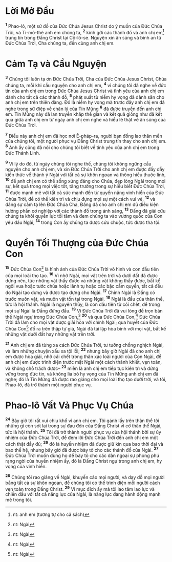 # Lời Mở Đầu
<sup><b>1</b></sup> Phao-lô, một sứ đồ của Đức Chúa Jesus Christ do ý muốn của Đức Chúa Trời, và Ti-mô-thê anh em chúng ta, <sup><b>2</b></sup> kính gởi các thánh đồ và anh chị em[^1-4ba9bd47-9dc8-4f5b-803b-76cd88bae6d9] trung tín trong Đấng Christ tại Cô-lô-se. Nguyện xin ân sủng và bình an từ Đức Chúa Trời, Cha chúng ta, đến cùng anh chị em.

# Cảm Tạ và Cầu Nguyện
<sup><b>3</b></sup> Chúng tôi luôn tạ ơn Đức Chúa Trời, Cha của Đức Chúa Jesus Christ, Chúa chúng ta, mỗi khi cầu nguyện cho anh chị em, <sup><b>4</b></sup> vì chúng tôi đã nghe về đức tin của anh chị em trong Đức Chúa Jesus Christ và tình yêu của anh chị em dành cho tất cả các thánh đồ, <sup><b>5</b></sup> phát xuất từ niềm hy vọng đã dành sẵn cho anh chị em trên thiên đàng. Đó là niềm hy vọng mà trước đây anh chị em đã nghe trong sứ điệp về chân lý của Tin Mừng <sup><b>6</b></sup> đã được truyền đến anh chị em. Tin Mừng này đã lan truyền khắp thế gian và kết quả giống như đã kết quả giữa anh chị em từ ngày anh chị em nghe và hiểu lẽ thật về ân sủng của Đức Chúa Trời.

<sup><b>7</b></sup> Điều này anh chị em đã học nơi Ê-pháp-ra, người bạn đồng lao thân mến của chúng tôi, một người phục vụ Đấng Christ trung tín thay cho anh chị em. <sup><b>8</b></sup> Anh ấy cũng đã nói cho chúng tôi biết về tình yêu của anh chị em trong Đức Thánh Linh.

<sup><b>9</b></sup> Vì lý do đó, từ ngày chúng tôi nghe thế, chúng tôi không ngừng cầu nguyện cho anh chị em, và xin Đức Chúa Trời cho anh chị em được đầy dẫy kiến thức về thánh ý Ngài với tất cả sự khôn ngoan và thông hiểu thuộc linh, <sup><b>10</b></sup> để anh chị em có thể sống xứng đáng cho Chúa, đẹp lòng Ngài trong mọi sự, kết quả trong mọi việc tốt, tăng trưởng trong sự hiểu biết Đức Chúa Trời, <sup><b>11</b></sup> được mạnh mẽ với tất cả sức mạnh đến từ quyền năng vinh hiển của Đức Chúa Trời, để có thể kiên trì và chịu đựng mọi sự một cách vui vẻ, <sup><b>12</b></sup> và dâng sự cảm tạ lên Đức Chúa Cha, Đấng đã cho anh chị em đủ điều kiện hưởng phần cơ nghiệp với các thánh đồ trong ánh sáng, <sup><b>13</b></sup> Đấng đã giải cứu chúng ta khỏi quyền lực tối tăm và đem chúng ta vào vương quốc của Con yêu dấu Ngài, <sup><b>14</b></sup> trong Con ấy chúng ta được cứu chuộc, tức được tha tội.

# Quyền Tối Thượng của Đức Chúa Con
<sup><b>15</b></sup> Đức Chúa Con[^2-4ba9bd47-9dc8-4f5b-803b-76cd88bae6d9] là hình ảnh của Đức Chúa Trời vô hình và con đầu tiên của mọi loài thọ tạo. <sup><b>16</b></sup> Vì nhờ Ngài, mọi vật trên trời và dưới đất đã được dựng nên, tức những vật thấy được và những vật không thấy được, bất kể ngôi vua hoặc tước chúa hoặc lãnh tụ hoặc các bậc cầm quyền, tất cả đều do Ngài tạo dựng và được tạo dựng cho Ngài. <sup><b>17</b></sup> Chính Ngài là Đấng có trước muôn vật, và muôn vật tồn tại trong Ngài. <sup><b>18</b></sup> Ngài là đầu của thân thể, tức là hội thánh. Ngài là nguyên thủy, là con đầu tiên từ cõi chết, để trong mọi sự Ngài là Đấng đứng đầu. <sup><b>19</b></sup> Vì Đức Chúa Trời đã vui lòng để trọn bản thể Ngài ngự trong Đức Chúa Con,[^3-4ba9bd47-9dc8-4f5b-803b-76cd88bae6d9] <sup><b>20</b></sup> và qua Đức Chúa Con,[^4-4ba9bd47-9dc8-4f5b-803b-76cd88bae6d9] Đức Chúa Trời đã làm cho mọi vật được giải hòa với chính Ngài; qua huyết của Đức Chúa Con[^5-4ba9bd47-9dc8-4f5b-803b-76cd88bae6d9] đổ ra trên thập tự giá, Ngài đã tái lập hòa bình với mọi vật, bất kể những vật dưới đất hay những vật trên trời.

<sup><b>21</b></sup> Anh chị em đã từng xa cách Đức Chúa Trời, tư tưởng chống nghịch Ngài, và làm những chuyện xấu xa tội lỗi; <sup><b>22</b></sup> nhưng bây giờ Ngài đã cho anh chị em được hòa giải, nhờ cái chết trong thân xác loài người của Con Ngài, để anh chị em được trình diện trước mặt Ngài một cách thánh khiết, vẹn toàn, và không chỗ trách được– <sup><b>23</b></sup> miễn là anh chị em tiếp tục kiên trì và đứng vững trong đức tin, và không lìa bỏ hy vọng của Tin Mừng anh chị em đã nghe; đó là Tin Mừng đã được rao giảng cho mọi loài thọ tạo dưới trời, và tôi, Phao-lô, đã trở thành một người phục vụ.

# Phao-lô Vất Vả Phục Vụ Chúa
<sup><b>24</b></sup> Bây giờ tôi rất vui chịu khổ vì anh chị em. Tôi gánh lấy trên thân thể tôi những gì còn sót lại trong sự đau đớn của Đấng Christ vì cớ thân thể Ngài, tức là hội thánh. <sup><b>25</b></sup> Tôi đã trở thành người phục vụ của hội thánh bởi sự ủy nhiệm của Đức Chúa Trời, để đem lời Đức Chúa Trời đến anh chị em một cách thật đầy đủ; <sup><b>26</b></sup> đó là huyền nhiệm đã được giữ kín qua bao thời đại và bao thế hệ, nhưng bây giờ đã được bày tỏ cho các thánh đồ của Ngài. <sup><b>27</b></sup> Đức Chúa Trời muốn dùng họ để bày tỏ cho các dân ngoại sự phong phú rạng ngời của huyền nhiệm ấy, đó là Đấng Christ ngự trong anh chị em, hy vọng của vinh hiển.

<sup><b>28</b></sup> Chúng tôi rao giảng về Ngài, khuyến cáo mọi người, và dạy dỗ mọi người bằng tất cả sự khôn ngoan, để chúng tôi có thể trình diện mỗi người cách vẹn toàn trong Đấng Christ. <sup><b>29</b></sup> Vì mục đích ấy mà tôi lao tâm lao lực và chiến đấu với tất cả năng lực của Ngài, là năng lực đang hành động mạnh mẽ trong tôi.

[^1-4ba9bd47-9dc8-4f5b-803b-76cd88bae6d9]: nt: anh em (tương tự cho cả sách)
[^2-4ba9bd47-9dc8-4f5b-803b-76cd88bae6d9]: nt: Ngài
[^3-4ba9bd47-9dc8-4f5b-803b-76cd88bae6d9]: nt: Ngài
[^4-4ba9bd47-9dc8-4f5b-803b-76cd88bae6d9]: nt: Ngài
[^5-4ba9bd47-9dc8-4f5b-803b-76cd88bae6d9]: nt: Ngài